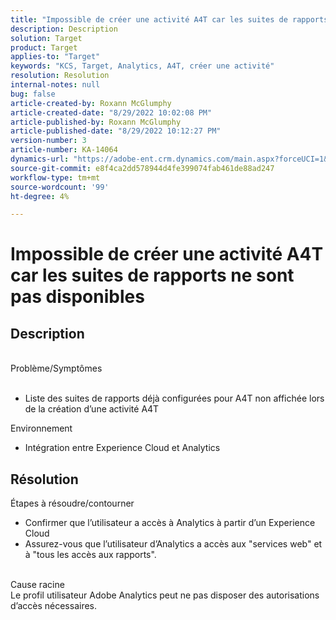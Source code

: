 ```yaml
---
title: "Impossible de créer une activité A4T car les suites de rapports ne sont pas disponibles"
description: Description
solution: Target
product: Target
applies-to: "Target"
keywords: "KCS, Target, Analytics, A4T, créer une activité"
resolution: Resolution
internal-notes: null
bug: false
article-created-by: Roxann McGlumphy
article-created-date: "8/29/2022 10:02:08 PM"
article-published-by: Roxann McGlumphy
article-published-date: "8/29/2022 10:12:27 PM"
version-number: 3
article-number: KA-14064
dynamics-url: "https://adobe-ent.crm.dynamics.com/main.aspx?forceUCI=1&pagetype=entityrecord&etn=knowledgearticle&id=fc0a3834-e627-ed11-9db1-002248086d3d"
source-git-commit: e8f4ca2dd578944d4fe399074fab461de88ad247
workflow-type: tm+mt
source-wordcount: '99'
ht-degree: 4%

---
```


# Impossible de créer une activité A4T car les suites de rapports ne sont pas disponibles

## Description

<br>Problème/Symptômes<br><br>
- Liste des suites de rapports déjà configurées pour A4T non affichée lors de la création d’une activité A4T



Environnement
- Intégration entre Experience Cloud et Analytics



## Résolution

Étapes à résoudre/contourner
- Confirmer que l’utilisateur a accès à Analytics à partir d’un Experience Cloud
- Assurez-vous que l’utilisateur d’Analytics a accès aux &quot;services web&quot; et à &quot;tous les accès aux rapports&quot;.

<br>Cause racine<br>
Le profil utilisateur Adobe Analytics peut ne pas disposer des autorisations d’accès nécessaires.






